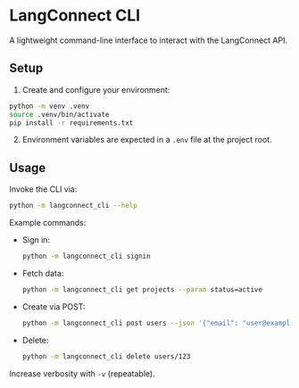 # LangConnect CLI

A lightweight command-line interface to interact with the LangConnect API.

## Setup

1. Create and configure your environment:

```bash
python -m venv .venv
source .venv/bin/activate
pip install -r requirements.txt
```

2. Environment variables are expected in a `.env` file at the project root.

## Usage

Invoke the CLI via:

```bash
python -m langconnect_cli --help
```

Example commands:

- Sign in:
  ```bash
  python -m langconnect_cli signin
  ```
- Fetch data:
  ```bash
  python -m langconnect_cli get projects --param status=active
  ```
- Create via POST:
  ```bash
  python -m langconnect_cli post users --json '{"email": "user@example.com"}'
  ```
- Delete:
  ```bash
  python -m langconnect_cli delete users/123
  ```

Increase verbosity with `-v` (repeatable).
